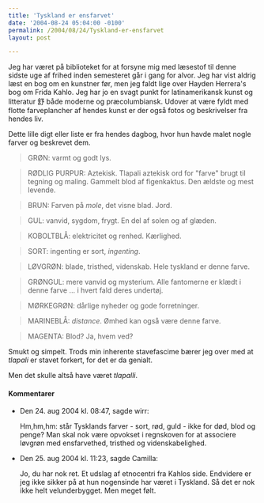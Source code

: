 ```yaml
---
title: 'Tyskland er ensfarvet'
date: '2004-08-24 05:04:00 -0100'
permalink: /2004/08/24/Tyskland-er-ensfarvet
layout: post

---
```

Jeg har været på biblioteket for at forsyne mig med læsestof til denne sidste uge af frihed inden semesteret går i gang for alvor. Jeg har vist aldrig læst en bog om en kunstner før, men jeg faldt lige over Hayden Herrera's bog om Frida Kahlo. Jeg har jo en svagt punkt for latinamerikansk kunst og litteratur 舒 både moderne og præcolumbiansk. Udover at være fyldt med flotte farveplancher af hendes kunst er der også fotos og beskrivelser fra hendes liv.

Dette lille digt eller liste er fra hendes dagbog, hvor hun havde malet nogle farver og beskrevet dem.

> GRØN: varmt og godt lys.

> RØDLIG PURPUR: Aztekisk. Tlapali aztekisk ord for "farve" brugt til tegning og maling. Gammelt blod af figenkaktus. Den ældste og mest levende.

> BRUN: Farven på _mole_, det visne blad. Jord.

> GUL: vanvid, sygdom, frygt. En del af solen og af glæden.

> KOBOLTBLÅ: elektricitet og renhed. Kærlighed.

> SORT: ingenting er sort, _ingenting_.

> LØVGRØN: blade, tristhed, videnskab. Hele tyskland er denne farve.

> GRØNGUL: mere vanvid og mysterium. Alle fantomerne er klædt i denne farve ... i hvert fald deres undertøj.

> MØRKEGRØN: dårlige nyheder og gode forretninger.

> MARINEBLÅ: _distance_. Ømhed kan også være denne farve.

> MAGENTA: Blod? Ja, hvem ved?

Smukt og simpelt. Trods min inherente stavefascime bærer jeg over med at _tlapali_ er stavet forkert, for det er da genialt.

Men det skulle altså have været _tlapalli_.
<div class="vintage-comments">
<h4>Kommentarer </h4>
<ul class="vintage-comments-list"><li>
<p class="comment-meta">Den <time datetime="2004-08-24T20:47:01+02:00">24. aug 2004 kl.  08:47</time>, sagde wirr:</p>
<p>Hm,hm,hm: står Tysklands farver - sort, rød, guld - ikke for død, blod og penge? Man skal nok være opvokset i regnskoven for at associere løvgrøn med ensfarvethed, tristhed og videnskabelighed.</p>
</li>

<li>
<p class="comment-meta">Den <time datetime="2004-08-25T11:23:27+02:00">25. aug 2004 kl.  11:23</time>, sagde Camilla:</p>
<p>Jo, du har nok ret. Et udslag af etnocentri fra Kahlos side. Endvidere er jeg ikke sikker på at hun nogensinde har været i Tyskland. Så det er nok ikke helt velunderbygget. Men meget følt.</p>
</li>
</ul>
</div>
